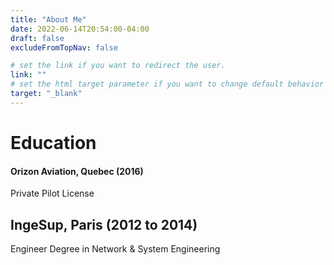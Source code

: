 ```yaml
---
title: "About Me"
date: 2022-06-14T20:54:00-04:00
draft: false
excludeFromTopNav: false

# set the link if you want to redirect the user.
link: ""
# set the html target parameter if you want to change default behavior
target: "_blank"
---
```



# Education

#### Orizon Aviation, Quebec (2016)
Private Pilot License

## IngeSup, Paris (2012 to 2014)
Engineer Degree in Network & System Engineering
